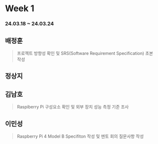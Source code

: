 # Week 1
### 24.03.18 ~ 24.03.24
   
## 배정훈   
>   프로젝트 방향성 확인 및 SRS(Software Requirement Specification) 초본 작성   
## 정상지   
>
## 김남호   
>   Raspiberry Pi 구성요소 확인 및 외부 장치 성능 측정 기준 조사   
## 이민성   
>   Raspberry Pi 4 Model B Specifiton 작성 및 멘토 회의 질문사항 작성   
